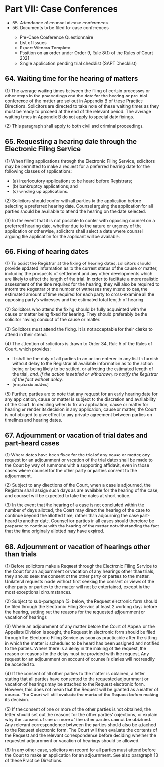 # Part VII: Case Conferences 

<ul type="*">
	<li>55. Attendance of counsel at case conferences</li>
	<li>56. Documents to be filed for case conferences</li>
		<ul>
			<li>Pre-Case Conference Questionnaire</li>
			<li>List of Issues</li>
			<li>Expert Witness Template</li>
			<li>Position on an order under Order 9, Rule 8(1) of the Rules of Court 2021</li> 
			<li>Single application pending trial checklist (SAPT Checklist)</li>
		</ul>
</ul>

## 64. Waiting time for the hearing of matters

(1) The average waiting times between the filing of certain processes or other steps in the proceedings and the date for the hearing or pre-trial conference of the matter are set out in Appendix B of these Practice Directions. Solicitors are directed to take note of these waiting times as they must be ready to proceed at the end of the relevant period. The average waiting times in Appendix B do not apply to special date fixings.

(2) This paragraph shall apply to both civil and criminal proceedings.

## 65. Requesting a hearing date through the Electronic Filing Service

(1) When filing applications through the Electronic Filing Service, solicitors may be permitted to make a request for a preferred hearing date for the following classes of applications:

<ul type="*">
	<li>(a) interlocutory applications to be heard before Registrars;</li>
	<li>(b) bankruptcy applications; and</li>
	<li>(c) winding up applications.</li>
</ul>

(2) Solicitors should confer with all parties to the application before selecting a preferred hearing date. Counsel arguing the application for all parties should be available to attend the hearing on the date selected.

(3) In the event that it is not possible to confer with opposing counsel on a preferred hearing date, whether due to the nature or urgency of the application or otherwise, solicitors shall select a date where counsel arguing the application for the applicant will be available.

## 66. Fixing of hearing dates

(1) To assist the Registrar at the fixing of hearing dates, solicitors should provide updated information as to the current status of the cause or matter, including the prospects of settlement and any other developments which are likely to affect the length of the trial. In order to facilitate a more realistic assessment of the time required for the hearing, they will also be required to inform the Registrar of the number of witnesses they intend to call, the estimated amount of time required for each party to cross-examine all the opposing party’s witnesses and the estimated total length of hearing.

(2) Solicitors who attend the fixing should be fully acquainted with the cause or matter being fixed for hearing. They should preferably be the solicitor having conduct of the cause or matter.

(3) Solicitors must attend the fixing. It is not acceptable for their clerks to attend in their stead.

(4) The attention of solicitors is drawn to Order 34, Rule 5 of the Rules of Court, which provides:

<ul type="*">
	<li>It shall be the duty of all parties to an action entered in any list to furnish without delay to the Registrar all available information as to the action being or being likely to be settled, or affecting the estimated length of the trial, <i>and, if the action is settled or withdrawn, to notify the Registrar of the fact without delay.</i></li>
	<li>[emphasis added]</li>
</ul>

(5) Further, parties are to note that any request for an early hearing date for any application, cause or matter is subject to the discretion and availability of the Court. In deciding when to fix an application, cause or matter for hearing or render its decision in any application, cause or matter, the Court is not obliged to give effect to any private agreement between parties on timelines and hearing dates.  


## 67. Adjournment or vacation of trial dates and part-heard cases

(1) Where dates have been fixed for the trial of any cause or matter, any request for an adjournment or vacation of the trial dates shall be made to the Court by way of summons with a supporting affidavit, even in those cases where counsel for the other party or parties consent to the adjournment.

(2) Subject to any directions of the Court, when a case is adjourned, the Registrar shall assign such days as are available for the hearing of the case, and counsel will be expected to take the dates at short notice.

(3) In the event that the hearing of a case is not concluded within the number of days allotted, the Court may direct the hearing of the case to continue beyond the allotted time, rather than adjourning the case part-heard to another date. Counsel for parties in all cases should therefore be prepared to continue with the hearing of the matter notwithstanding the fact that the time originally allotted may have expired.

## 68. Adjournment or vacation of hearings other than trials

(1) Before solicitors make a Request through the Electronic Filing Service to the Court for an adjournment or vacation of any hearings other than trials, they should seek the consent of the other party or parties to the matter.  Unilateral requests made without first seeking the consent or views of the other party or parties to the matter will not be entertained, except in the most exceptional circumstances.

(2) Subject to sub-paragraph (3) below, the Request electronic form should be filed through the Electronic Filing Service at least 2 working days before the hearing, setting out the reasons for the requested adjournment or vacation of hearings.

(3) Where an adjournment of any matter before the Court of Appeal or the Appellate Division is sought, the Request in electronic form should be ﬁled through the Electronic Filing Service as soon as practicable after the sitting in which the matter is scheduled to be heard has been assigned and notiﬁed to the parties. Where there is a delay in the making of the request, the reason or reasons for the delay must be provided with the request. Any request for an adjournment on account of counsel’s diaries will not readily be acceded to.

(4) If the consent of all other parties to the matter is obtained, a letter stating that all parties have consented to the requested adjournment or vacation of hearings may be attached to the Request electronic form.  However, this does not mean that the Request will be granted as a matter of course.  The Court will still evaluate the merits of the Request before making its decision.  

(5) If the consent of one or more of the other parties is not obtained, the letter should set out the reasons for the other parties’ objections, or explain why the consent of one or more of the other parties cannot be obtained. Any relevant correspondence between the parties should also be attached to the Request electronic form. The Court will then evaluate the contents of the Request and the relevant correspondence before deciding whether the requested adjournment or vacation of hearings should be allowed.

(6) In any other case, solicitors on record for all parties must attend before the Court to make an application for an adjournment. See also paragraph 13 of these Practice Directions.
